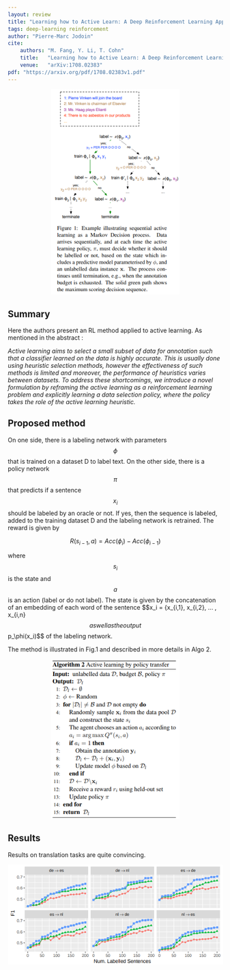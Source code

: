 ```yaml
---
layout: review
title: "Learning how to Active Learn: A Deep Reinforcement Learning Approach"
tags: deep-learning reinforcement
author: "Pierre-Marc Jodoin"
cite:
    authors: "M. Fang, Y. Li, T. Cohn"
    title:   "Learning how to Active Learn: A Deep Reinforcement Learning Approach"
    venue:   "arXiv:1708.02383"
pdf: "https://arxiv.org/pdf/1708.02383v1.pdf"
---
```



<center><img src="/article/images/RLactiveLearning/sc01.png" width="300"></center>

## Summary

Here the authors present an RL method applied to active learning.  As mentioned in the abstract :

*Active learning aims to select a small subset of data for annotation such that a classifier learned on the data is highly accurate. This is usually done using heuristic selection methods, however the effectiveness of such methods is limited and moreover, the performance of heuristics varies between
datasets. To address these shortcomings, we introduce a novel formulation by reframing the active learning as a reinforcement learning problem and explicitly learning a data selection policy, where the policy takes the role of the active learning heuristic.* 


## Proposed method

On one side, there is a labeling network with parameters $$\phi$$ that is trained on a dataset D to label text.  On the other side, there is a policy network $$\pi$$ that predicts if a sentence $$x_i$$ should be labeled by an oracle or not.  If yes, then the sequence is labeled, added to the training dataset D and the labeling network is retrained.  The reward is given by 

$$
R(s_{i−1}, a) = Acc(\phi_i) − Acc(\phi_{i-1})
$$ 

where $$s_i$$ is the state and $$a$$ is an action (label or do not label).  The state is given by the concatenation of an embedding of each word of the sentence $$x_i = {x_{i,1}, x_{i,2}, ... , x_{i,n}$$ as well as the output $$p_\phi(x_i)$$ of the labeling network.

The method is illustrated in Fig.1 and described in more details in Algo 2.

<center><img src="/article/images/RLactiveLearning/sc02.png" width="300"></center>


## Results

Results on translation tasks are quite convincing.

<center><img src="/article/images/RLactiveLearning/sc03.png" width="700"></center>
